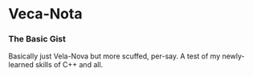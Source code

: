 # Veca-Nota #

### The Basic Gist
Basically just Vela-Nova but more scuffed, per-say.
A test of my newly-learned skills of C++ and all.
